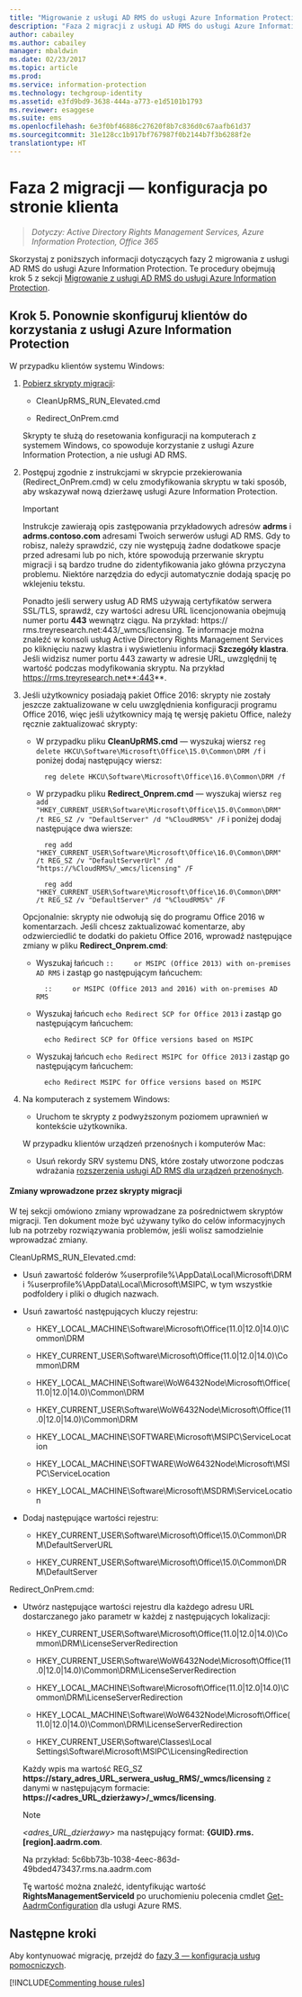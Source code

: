```yaml
---
title: "Migrowanie z usługi AD RMS do usługi Azure Information Protection — faza 2"
description: "Faza 2 migracji z usługi AD RMS do usługi Azure Information Protection obejmująca krok 5 z sekcji Migrowanie z usługi AD RMS do usługi Azure Information Protection."
author: cabailey
ms.author: cabailey
manager: mbaldwin
ms.date: 02/23/2017
ms.topic: article
ms.prod: 
ms.service: information-protection
ms.technology: techgroup-identity
ms.assetid: e3fd9bd9-3638-444a-a773-e1d5101b1793
ms.reviewer: esaggese
ms.suite: ems
ms.openlocfilehash: 6e3f0bf46886c27620f8b7c836d0c67aafb61d37
ms.sourcegitcommit: 31e128cc1b917bf767987f0b2144b7f3b6288f2e
translationtype: HT
---
```

# <a name="migration-phase-2---client-side-configuration"></a>Faza 2 migracji — konfiguracja po stronie klienta

>*Dotyczy: Active Directory Rights Management Services, Azure Information Protection, Office 365*

Skorzystaj z poniższych informacji dotyczących fazy 2 migrowania z usługi AD RMS do usługi Azure Information Protection. Te procedury obejmują krok 5 z sekcji [Migrowanie z usługi AD RMS do usługi Azure Information Protection](migrate-from-ad-rms-to-azure-rms.md).


## <a name="step-5-reconfigure-clients-to-use-azure-information-protection"></a>Krok 5. Ponownie skonfiguruj klientów do korzystania z usługi Azure Information Protection
W przypadku klientów systemu Windows:

1.  [Pobierz skrypty migracji](https://go.microsoft.com/fwlink/?LinkId=524619):

    -   CleanUpRMS_RUN_Elevated.cmd

    -   Redirect_OnPrem.cmd

    Skrypty te służą do resetowania konfiguracji na komputerach z systemem Windows, co spowoduje korzystanie z usługi Azure Information Protection, a nie usługi AD RMS.

2.  Postępuj zgodnie z instrukcjami w skrypcie przekierowania (Redirect_OnPrem.cmd) w celu zmodyfikowania skryptu w taki sposób, aby wskazywał nową dzierżawę usługi Azure Information Protection.

    > [!IMPORTANT]
    > Instrukcje zawierają opis zastępowania przykładowych adresów **adrms** i **adrms.contoso.com** adresami Twoich serwerów usługi AD RMS. Gdy to robisz, należy sprawdzić, czy nie występują żadne dodatkowe spacje przed adresami lub po nich, które spowodują przerwanie skryptu migracji i są bardzo trudne do zidentyfikowania jako główna przyczyna problemu. Niektóre narzędzia do edycji automatycznie dodają spację po wklejeniu tekstu.
    >
    > Ponadto jeśli serwery usług AD RMS używają certyfikatów serwera SSL/TLS, sprawdź, czy wartości adresu URL licencjonowania obejmują numer portu **443** wewnątrz ciągu. Na przykład: https:// rms.treyresearch.net:443/_wmcs/licensing. Te informacje można znaleźć w konsoli usług Active Directory Rights Management Services po kliknięciu nazwy klastra i wyświetleniu informacji **Szczegóły klastra**. Jeśli widzisz numer portu 443 zawarty w adresie URL, uwzględnij tę wartość podczas modyfikowania skryptu. Na przykład https://rms.treyresearch.net**:443**.

3. Jeśli użytkownicy posiadają pakiet Office 2016: skrypty nie zostały jeszcze zaktualizowane w celu uwzględnienia konfiguracji programu Office 2016, więc jeśli użytkownicy mają tę wersję pakietu Office, należy ręcznie zaktualizować skrypty:

    - W przypadku pliku **CleanUpRMS.cmd** — wyszukaj wiersz `reg delete HKCU\Software\Microsoft\Office\15.0\Common\DRM /f` i poniżej dodaj następujący wiersz:

            reg delete HKCU\Software\Microsoft\Office\16.0\Common\DRM /f

    - W przypadku pliku **Redirect_Onprem.cmd** — wyszukaj wiersz `reg add "HKEY_CURRENT_USER\Software\Microsoft\Office\15.0\Common\DRM" /t REG_SZ /v "DefaultServer" /d "%CloudRMS%" /F` i poniżej dodaj następujące dwa wiersze:

            reg add "HKEY_CURRENT_USER\Software\Microsoft\Office\16.0\Common\DRM" /t REG_SZ /v "DefaultServerUrl" /d "https://%CloudRMS%/_wmcs/licensing" /F 

            reg add "HKEY_CURRENT_USER\Software\Microsoft\Office\16.0\Common\DRM" /t REG_SZ /v "DefaultServer" /d "%CloudRMS%" /F

    Opcjonalnie: skrypty nie odwołują się do programu Office 2016 w komentarzach. Jeśli chcesz zaktualizować komentarze, aby odzwierciedlić te dodatki do pakietu Office 2016, wprowadź następujące zmiany w pliku **Redirect_Onprem.cmd**:

    - Wyszukaj łańcuch `::     or MSIPC (Office 2013) with on-premises AD RMS` i zastąp go następującym łańcuchem:
    
            ::     or MSIPC (Office 2013 and 2016) with on-premises AD RMS

    - Wyszukaj łańcuch `echo Redirect SCP for Office 2013` i zastąp go następującym łańcuchem:
    
            echo Redirect SCP for Office versions based on MSIPC

    - Wyszukaj łańcuch `echo Redirect MSIPC for Office 2013` i zastąp go następującym łańcuchem:
    
            echo Redirect MSIPC for Office versions based on MSIPC

4.  Na komputerach z systemem Windows:

    - Uruchom te skrypty z podwyższonym poziomem uprawnień w kontekście użytkownika.

    W przypadku klientów urządzeń przenośnych i komputerów Mac:

    -  Usuń rekordy SRV systemu DNS, które zostały utworzone podczas wdrażania [rozszerzenia usługi AD RMS dla urządzeń przenośnych](http://technet.microsoft.com/library/dn673574.aspx).

#### <a name="changes-made-by-the-migration-scripts"></a>Zmiany wprowadzone przez skrypty migracji
W tej sekcji omówiono zmiany wprowadzane za pośrednictwem skryptów migracji. Ten dokument może być używany tylko do celów informacyjnych lub na potrzeby rozwiązywania problemów, jeśli wolisz samodzielnie wprowadzać zmiany.

CleanUpRMS_RUN_Elevated.cmd:

-   Usuń zawartość folderów %userprofile%\AppData\Local\Microsoft\DRM i %userprofile%\AppData\Local\Microsoft\MSIPC, w tym wszystkie podfoldery i pliki o długich nazwach.

-   Usuń zawartość następujących kluczy rejestru:

    -   HKEY_LOCAL_MACHINE\Software\Microsoft\Office\(11.0|12.0|14.0)\Common\DRM

    -   HKEY_CURRENT_USER\Software\Microsoft\Office\(11.0|12.0|14.0)\Common\DRM

    -   HKEY_LOCAL_MACHINE\Software\WoW6432Node\Microsoft\Office\(11.0|12.0|14.0)\Common\DRM

    -   HKEY_CURRENT_USER\Software\WoW6432Node\Microsoft\Office\(11.0|12.0|14.0)\Common\DRM

    -   HKEY_LOCAL_MACHINE\SOFTWARE\Microsoft\MSIPC\ServiceLocation

    -   HKEY_LOCAL_MACHINE\SOFTWARE\WoW6432Node\Microsoft\MSIPC\ServiceLocation

    -   HKEY_LOCAL_MACHINE\Software\Microsoft\MSDRM\ServiceLocation

-   Dodaj następujące wartości rejestru:

    -   HKEY_CURRENT_USER\Software\Microsoft\Office\15.0\Common\DRM\DefaultServerURL

    -   HKEY_CURRENT_USER\Software\Microsoft\Office\15.0\Common\DRM\DefaultServer

Redirect_OnPrem.cmd:

-   Utwórz następujące wartości rejestru dla każdego adresu URL dostarczanego jako parametr w każdej z następujących lokalizacji:

    -   HKEY_CURRENT_USER\Software\Microsoft\Office\(11.0|12.0|14.0)\Common\DRM\LicenseServerRedirection

    -   HKEY_CURRENT_USER\Software\WoW6432Node\Microsoft\Office\(11.0|12.0|14.0)\Common\DRM\LicenseServerRedirection

    -   HKEY_LOCAL_MACHINE\Software\Microsoft\Office\(11.0|12.0|14.0)\Common\DRM\LicenseServerRedirection

    -   HKEY_LOCAL_MACHINE\Software\WoW6432Node\Microsoft\Office\(11.0|12.0|14.0)\Common\DRM\LicenseServerRedirection

    -   HKEY_CURRENT_USER\Software\Classes\Local Settings\Software\Microsoft\MSIPC\LicensingRedirection

    Każdy wpis ma wartość REG_SZ **https://stary_adres_URL_serwera_usług_RMS/_wmcs/licensing** z danymi w następującym formacie: **https://&lt;adres_URL_dzierżawy&gt;/_wmcs/licensing**.

    > [!NOTE]
    > *&lt;adres_URL_dzierżawy&gt;* ma następujący format: **{GUID}.rms.[region].aadrm.com**.
    > 
    > Na przykład: 5c6bb73b-1038-4eec-863d-49bded473437.rms.na.aadrm.com
    > 
    > Tę wartość można znaleźć, identyfikując wartość **RightsManagementServiceId** po uruchomieniu polecenia cmdlet [Get-AadrmConfiguration](http://msdn.microsoft.com/library/windowsazure/dn629410.aspx) dla usługi Azure RMS.


## <a name="next-steps"></a>Następne kroki
Aby kontynuować migrację, przejdź do [fazy 3 — konfiguracja usług pomocniczych](migrate-from-ad-rms-phase3.md).

[!INCLUDE[Commenting house rules](../includes/houserules.md)]